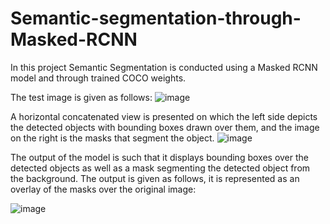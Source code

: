 # Semantic-segmentation-through-Masked-RCNN
In this project Semantic Segmentation is conducted using a Masked RCNN model and through trained COCO weights.

The test image is given as follows:
![image](https://user-images.githubusercontent.com/101527504/201783154-bb3af4ae-d660-4d34-8ed9-2c37e4f574ea.png)

A horizontal concatenated view is presented on which the left side depicts the detected objects with bounding boxes drawn over them, and the image on the right
is the masks that segment the object.
![image](https://user-images.githubusercontent.com/101527504/201783481-2d97e8f8-0602-4949-a991-cb5e4e4d97e3.png)


The output of the model is such that it displays bounding boxes over the detected objects as well as a mask segmenting the detected object from the background.
The output is given as follows, it is represented as an overlay of the masks over the original image:

![image](https://user-images.githubusercontent.com/101527504/201783453-9468b5a3-a56c-4a8e-ba10-7afeb9ddc7e6.png)
